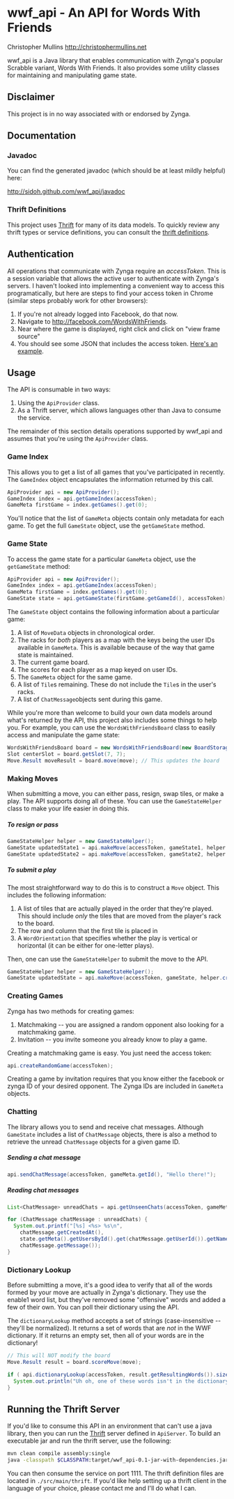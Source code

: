 # wwf_api - An API for Words With Friends

Christopher Mullins <http://christophermullins.net>

wwf_api is a Java library that enables communication with Zynga's popular Scrabble variant, Words With Friends. It also provides some utility classes for maintaining and manipulating game state.

## Disclaimer

This project is in no way associated with or endorsed by Zynga.

## Documentation

### Javadoc 

You can find the generated javadoc (which should be at least mildly helpful) here: 

<http://sidoh.github.com/wwf_api/javadoc>

### Thrift Definitions

This project uses [Thrift](http://thrift.apache.org) for many of its data models. To quickly review any thrift types or service definitions, you can consult the [thrift definitions](https://github.com/sidoh/wwf_api/tree/master/src/main/thrift).

## Authentication

All operations that communicate with Zynga require an *accessToken*. This is a session variable that allows the active user to authenticate with Zynga's servers. I haven't looked into implementing a convenient way to access this programatically, but here are steps to find your access token in Chrome (similar steps probably work for other browsers):

1. If you're not already logged into Facebook, do that now.
2. Navigate to <http://facebook.com/WordsWithFriends>.
3. Near where the game is displayed, right click and click on "view frame source"
4. You should see some JSON that includes the access token. [Here's an example](http://sidoh.github.io/wwf_api/img/wwf_access_token.png).

## Usage

The API is consumable in two ways:

1. Using the `ApiProvider` class.
2. As a Thrift server, which allows languages other than Java to consume the service. 

The remainder of this section details operations supported by wwf_api and assumes that you're using the `ApiProvider` class.

### Game Index

This allows you to get a list of all games that you've participated in recently. The `GameIndex` object encapsulates the information returned by this call.

```java
ApiProvider api = new ApiProvider();
GameIndex index = api.getGameIndex(accessToken);
GameMeta firstGame = index.getGames().get(0);
```

You'll notice that the list of `GameMeta` objects contain only metadata for each game. To get the full `GameState` object, use the `getGameState` method.

### Game State

To access the game state for a particular `GameMeta` object, use the `getGameState` method:

```java
ApiProvider api = new ApiProvider();
GameIndex index = api.getGameIndex(accessToken);
GameMeta firstGame = index.getGames().get(0);
GameState state = api.getGameState(firstGame.getGameId(), accessToken);
```

The `GameState` object contains the following information about a particular game:

1. A list of `MoveData` objects in chronological order.
2. The racks for *both* players as a map with the keys being the user IDs available in `GameMeta`. This is available because of the way that game state is maintained.
3. The current game board.
4. The scores for each player as a map keyed on user IDs.
5. The `GameMeta` object for the same game.
6. A list of `Tile`s remaining. These do not include the `Tile`s in the user's racks.
7. A list of `ChatMessage`objects sent during this game.

While you're more than welcome to build your own data models around what's returned by the API, this project also includes some things to help you. For example, you can use the `WordsWithFriendsBoard` class to easily access and manipulate the game state:

```java
WordsWithFriendsBoard board = new WordsWithFriendsBoard(new BoardStorage(state.getBoard()));
Slot centerSlot = board.getSlot(7, 7);
Move.Result moveResult = board.move(move); // This updates the board
```

### Making Moves

When submitting a move, you can either pass, resign, swap tiles, or make a play. The API supports doing all of these. You can use the `GameStateHelper` class to make your life easier in doing this.

##### To resign or pass
```java
GameStateHelper helper = new GameStateHelper();
GameState updatedState1 = api.makeMove(accessToken, gameState1, helper.createMoveSubmission(MoveType.RESIGN));
GameState updatedState2 = api.makeMove(accessToken, gameState2, helper.createMoveSubmission(MoveType.PASS));
```

##### To submit a play

The most straightforward way to do this is to construct a `Move` object. This includes the following information:

1. A list of tiles that are actually played in the order that they're played. This should include *only* the tiles that are moved from the player's rack to the board.
2. The row and column that the first tile is placed in
3. A `WordOrientation` that specifies whether the play is vertical or horizontal (it can be either for one-letter plays).

Then, one can use the `GameStateHelper` to submit the move to the API.

```java
GameStateHelper helper = new GameStateHelper();
GameState updatedState = api.makeMove(accessToken, gameState, helper.createMoveSubmissionFromPlay(move));
```

### Creating Games

Zynga has two methods for creating games:

1. Matchmaking -- you are assigned a random opponent also looking for a matchmaking game.
2. Invitation -- you invite someone you already know to play a game.

Creating a matchmaking game is easy. You just need the access token:

```java
api.createRandomGame(accessToken);
```

Creating a game by invitation requires that you know either the facebook or zynga ID of your desired opponent. The Zynga IDs are included in `GameMeta` objects.

### Chatting

The library allows you to send and receive chat messages. Although `GameState` includes a list of `ChatMessage` objects, there is also a method to retrieve the unread `ChatMessage` objects for a given game ID.

##### Sending a chat message

```java
api.sendChatMessage(accessToken, gameMeta.getId(), "Hello there!");
```

##### Reading chat messages
```java
List<ChatMessage> unreadChats = api.getUnseenChats(accessToken, gameMeta.getId());

for (ChatMessage chatMessage : unreadChats) {
  System.out.printf("[%s] <%s> %s\n",
    chatMessage.getCreatedAt(),
    state.getMeta().getUsersById().get(chatMessage.getUserId()).getName(),
    chatMessage.getMessage());
}
```

### Dictionary Lookup

Before submitting a move, it's a good idea to verify that all of the words formed by your move are actually in Zynga's dictionary. They use the enable1 word list, but they've removed some "offensive" words and added a few of their own. You can poll their dictionary using the API.

The `dictionaryLookup` method accepts a set of strings (case-insensitive -- they'll be normalized). It returns a set of words that are *not* in the WWF dictionary. If it returns an empty set, then all of your words are in the dictionary!

```java
// This will NOT modify the board
Move.Result result = board.scoreMove(move);

if ( api.dictionaryLookup(accessToken, result.getResultingWords()).size() > 0 ) {
  System.out.println("Uh oh, one of these words isn't in the dictionary!"); 
}
```

## Running the Thrift Server

If you'd like to consume this API in an environment that can't use a java library, then you can run the [Thrift](http://thrift.apache.org/) server defined in `ApiServer`. To build an executable jar and run the thrift server, use the following:

```bash
mvn clean compile assembly:single
java -classpath $CLASSPATH:target/wwf_api-0.1-jar-with-dependencies.jar org.sidoh.wwf_api.ApiServer 1111
```

You can then consume the service on port 1111. The thrift definition files are located in `./src/main/thrift`. If you'd like help setting up a thrift client in the language of your choice, please contact me and I'll do  what I can.
